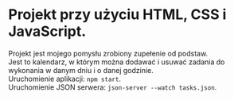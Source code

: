 # Projekt przy użyciu HTML, CSS i JavaScript.  
Projekt jest mojego pomysłu zrobiony zupełenie od podstaw.  
Jest to kalendarz, w którym można dodawać i usuwać zadania do wykonania w danym dniu i o danej godzinie.  
Uruchomienie aplikacji: `npm start`.  
Uruchomienie JSON serwera: `json-server --watch tasks.json`.
